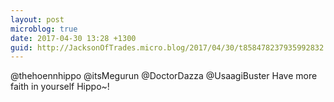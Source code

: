 ```yaml
---
layout: post
microblog: true
date: 2017-04-30 13:28 +1300
guid: http://JacksonOfTrades.micro.blog/2017/04/30/t858478237935992832.html
---
```

@thehoennhippo @itsMegurun @DoctorDazza @UsaagiBuster Have more faith in yourself Hippo~!
